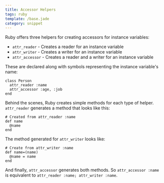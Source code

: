 ```yaml
---
title: Accessor Helpers
tags: ruby
template: /base.jade
category: snippet
---
```


Ruby offers three helpers for creating accessors for instance variables:

* `attr_reader` - Creates a reader for an instance variable
* `attr_writer` - Creates a writer for an instance variable
* `attr_accessor` - Creates a reader and a writer for an instance variable

These are declared along with symbols representing the instance variable's name:

```
class Person
  attr_reader :name
  attr_accessor :age, :job
end
```

Behind the scenes, Ruby creates simple methods for each type of helper. `attr_reader` generates a method that looks like this:

```
# Created from attr_reader :name
def name
  @name
end
```

The method generated for `attr_writer` looks like:

```
# Create from attr_writer :name
def name=(name)
  @name = name
end
```

And finally, `attr_accessor` generates both methods. So `attr_accessor :name` is equivalent to `attr_reader :name; attr_writer :name`.
